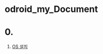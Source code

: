 # odroid_my_Document

# 0.

1. <a href="https://wiki.odroid.com/getting_started/os_installation_guide#downloads"> OS 설치 </a>

